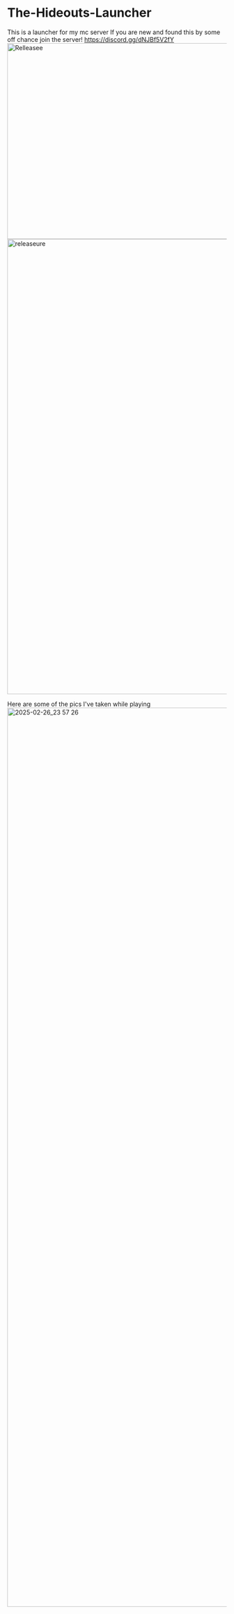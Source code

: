 # The-Hideouts-Launcher
This is a launcher for my mc server
If you are new and found this by some off chance join the server! https://discord.gg/dNJBf5V2fY
<img width="748" height="450" alt="Relleasee" src="https://github.com/user-attachments/assets/adf2dcf8-9d0a-4c82-9ae4-a59f5e12a16e" />
<img width="1918" height="1046" alt="releaseure" src="https://github.com/user-attachments/assets/8b8e74c8-8dd7-47fe-8ffa-75391e1621a9" />

Here are some of the pics I've taken while playing
<img width="3840" height="2066" alt="2025-02-26_23 57 26" src="https://github.com/user-attachments/assets/116548f4-ff9f-41ec-a3c6-c434f015e1ed" />
